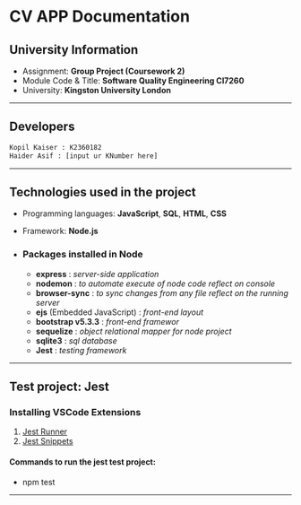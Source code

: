 # CV APP Documentation

## University Information

- Assignment: **Group Project (Coursework 2)**
- Module Code & Title: **Software Quality Engineering CI7260**
- University: **Kingston University London**

---

## Developers

```txt
Kopil Kaiser : K2360182
Haider Asif : [input ur KNumber here]
```

---

## Technologies used in the project

- Programming languages: **JavaScript**, **SQL**, **HTML**, **CSS**
- Framework: **Node.js**

- ### Packages installed in Node

  - **express** : _server-side application_
  - **nodemon** : _to automate execute of node code reflect on console_
  - **browser-sync** : _to sync changes from any file reflect on the running server_
  - **ejs** (Embedded JavaScript) : _front-end layout_
  - **bootstrap v5.3.3** : _front-end framewor_
  - **sequelize** : _object relational mapper for node project_
  - **sqlite3** : _sql database_
  - **Jest** : _testing framework_

---

## Test project: Jest

### Installing VSCode Extensions

1. [Jest Runner](https://marketplace.visualstudio.com/items?itemName=firsttris.vscode-jest-runner)
1. [Jest Snippets](https://marketplace.visualstudio.com/items?itemName=andys8.jest-snippets)

#### Commands to run the jest test project:

- npm test

---


